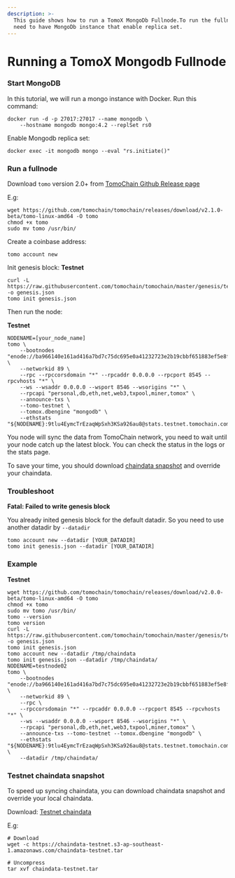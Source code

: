 ```yaml
---
description: >-
  This guide shows how to run a TomoX MongoDb Fullnode.To run the fullnode, you
  need to have MongoDb instance that enable replica set.
---
```


# Running a TomoX Mongodb Fullnode

### Start MongoDB <a id="start-mongodb"></a>

In this tutorial, we will run a mongo instance with Docker. Run this command:

```text
docker run -d -p 27017:27017 --name mongodb \
    --hostname mongodb mongo:4.2 --replSet rs0
```

Enable Mongodb replica set:

```text
docker exec -it mongodb mongo --eval "rs.initiate()"
```

### Run a fullnode <a id="run-a-fullnode"></a>

Download `tomo` version 2.0+ from [TomoChain Github Release page](https://github.com/tomochain/tomochain/releases)

E.g:

```text
wget https://github.com/tomochain/tomochain/releases/download/v2.1.0-beta/tomo-linux-amd64 -O tomo
chmod +x tomo
sudo mv tomo /usr/bin/
```

Create a coinbase address:

```text
tomo account new
```

Init genesis block: **Testnet**

```text
curl -L https://raw.githubusercontent.com/tomochain/tomochain/master/genesis/testnet.json -o genesis.json
tomo init genesis.json
```

Then run the node:

**Testnet**

```text
NODENAME=[your_node_name]
tomo \
    --bootnodes "enode://ba966140e161ad416a7bd7c75dc695e0a41232723e2b19cbbf651883ef5e8f2528801b17b9d63152814d219a58a4fcc3e3c877486e64057523f6714092348efa@195.154.150.210:30301" \
    --networkid 89 \
    --rpc --rpccorsdomain "*" --rpcaddr 0.0.0.0 --rpcport 8545 --rpcvhosts "*" \
    --ws --wsaddr 0.0.0.0 --wsport 8546 --wsorigins "*" \
    --rpcapi "personal,db,eth,net,web3,txpool,miner,tomox" \
    --announce-txs \
    --tomo-testnet \
    --tomox.dbengine "mongodb" \
    --ethstats "${NODENAME}:9tlu4EymcTrEzaqWpSxh3KSa926au8@stats.testnet.tomochain.com"
```

You node will sync the data from TomoChain network, you need to wait until your node catch up the latest block. You can check the status in the logs or the stats page.

To save your time, you should download [chaindata snapshot](https://docs.tomochain.com/masternode/tomox-fullnode/#testnet-chaindata-snapshot) and override your chaindata.

### Troubleshoot <a id="troubleshoot"></a>

**Fatal: Failed to write genesis block**

You already inited genesis block for the default datadir. So you need to use another datadir by `--datadir`

```text
tomo account new --datadir [YOUR_DATADIR]
tomo init genesis.json --datadir [YOUR_DATADIR]
```

### Example <a id="example"></a>

**Testnet**

```text
wget https://github.com/tomochain/tomochain/releases/download/v2.0.0-beta/tomo-linux-amd64 -O tomo
chmod +x tomo
sudo mv tomo /usr/bin/
tomo --version
tomo version
curl -L https://raw.githubusercontent.com/tomochain/tomochain/master/genesis/testnet.json -o genesis.json
tomo init genesis.json 
tomo account new --datadir /tmp/chaindata
tomo init genesis.json --datadir /tmp/chaindata/
NODENAME=testnode02
tomo \
    --bootnodes "enode://ba966140e161ad416a7bd7c75dc695e0a41232723e2b19cbbf651883ef5e8f2528801b17b9d63152814d219a58a4fcc3e3c877486e64057523f6714092348efa@195.154.150.210:30301" \
    --networkid 89 \
    --rpc \
    --rpccorsdomain "*" --rpcaddr 0.0.0.0 --rpcport 8545 --rpcvhosts "*" \
    --ws --wsaddr 0.0.0.0 --wsport 8546 --wsorigins "*" \
    --rpcapi "personal,db,eth,net,web3,txpool,miner,tomox" \
    --announce-txs --tomo-testnet --tomox.dbengine "mongodb" \
    --ethstats "${NODENAME}:9tlu4EymcTrEzaqWpSxh3KSa926au8@stats.testnet.tomochain.com" \
    --datadir /tmp/chaindata/
```

### Testnet chaindata snapshot <a id="testnet-chaindata-snapshot"></a>

To speed up syncing chaindata, you can download chaindata snapshot and override your local chaindata.

Download: [Testnet chaindata](https://chaindata-testnet.s3-ap-southeast-1.amazonaws.com/chaindata-testnet.tar)

E.g:

```text
# Download
wget -c https://chaindata-testnet.s3-ap-southeast-1.amazonaws.com/chaindata-testnet.tar

# Uncompress
tar xvf chaindata-testnet.tar
```

